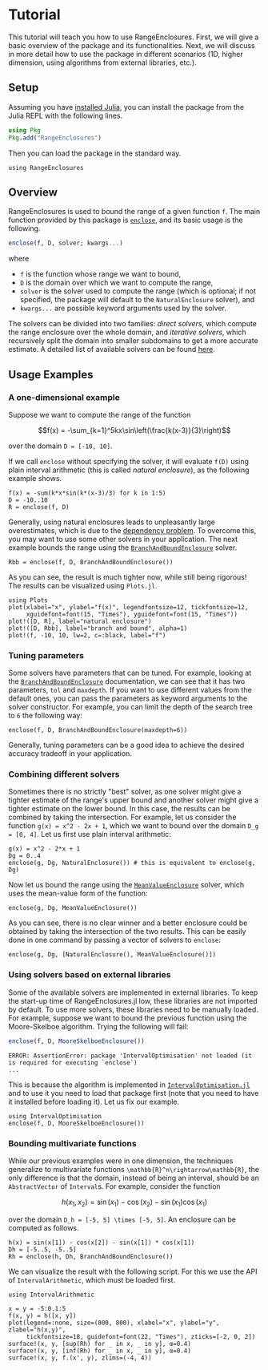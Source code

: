 # Tutorial

This tutorial will teach you how to use RangeEnclosures. First, we will give a basic overview of the package and its functionalities. Next, we will discuss in more detail how to use the package in different scenarios (1D, higher dimension, using algorithms from external libraries, etc.).

## Setup

Assuming you have [installed Julia](https://julialang.org/downloads/), you can install the package from the Julia REPL with the following lines.

```julia
using Pkg
Pkg.add("RangeEnclosures")
```

Then you can load the package in the standard way.

```@example tutorial
using RangeEnclosures
```

## Overview

RangeEnclosures is used to bound the range of a given function `f`. The main function provided by this package is [`enclose`](@ref), and its basic usage is the following.

```julia
enclose(f, D, solver; kwargs...)
```

where

- `f` is the function whose range we want to bound,
- `D` is the domain over which we want to compute the range,
- `solver` is the solver used to compute the range (which is optional; if not specified, the package will default to the `NaturalEnclosure` solver), and
- `kwargs...` are possible keyword arguments used by the solver.

The solvers can be divided into two families: *direct solvers*, which compute the range enclosure over the whole domain, and *iterative solvers*, which recursively split the domain into smaller subdomains to get a more accurate estimate. A detailed list of available solvers can be found [here](lib/types.md).

## Usage Examples

### A one-dimensional example

Suppose we want to compute the range of the function

```math
f(x) = -\sum_{k=1}^5kx\sin\left(\frac{k(x-3)}{3}\right)
```

over the domain ``D = [-10, 10]``.

If we call `enclose` without specifying the solver, it will evaluate ``f(D)`` using plain interval arithmetic (this is called *natural enclosure*), as the following example shows.

```@example tutorial
f(x) = -sum(k*x*sin(k*(x-3)/3) for k in 1:5)
D = -10..10
R = enclose(f, D)
```

Generally, using natural enclosures leads to unpleasantly large overestimates, which is due to the [dependency problem](https://en.wikipedia.org/wiki/Interval_arithmetic#Dependency_problem). To overcome this, you may want to use some other solvers in your application. The next example bounds the range using the [`BranchAndBoundEnclosure`](@ref) solver.

```@example tutorial
Rbb = enclose(f, D, BranchAndBoundEnclosure())
```

As you can see, the result is much tighter now, while still being rigorous! The results can be visualized using `Plots.jl`.

```@example tutorial
using Plots
plot(xlabel="x", ylabel="f(x)", legendfontsize=12, tickfontsize=12,
     xguidefont=font(15, "Times"), yguidefont=font(15, "Times"))
plot!([D, R], label="natural enclosure")
plot!([D, Rbb], label="branch and bound", alpha=1)
plot!(f, -10, 10, lw=2, c=:black, label="f")
```

### Tuning parameters

Some solvers have parameters that can be tuned. For example, looking at the [`BranchAndBoundEnclosure`](@ref) documentation, we can see that it has two parameters, `tol` and `maxdepth`.
If you want to use different values from the default ones, you can pass the parameters as keyword arguments to the solver constructor. For example, you can limit the depth of the search tree to `6` the following way:

```@example tutorial
enclose(f, D, BranchAndBoundEnclosure(maxdepth=6))
```

Generally, tuning parameters can be a good idea to achieve the desired accuracy tradeoff in your application.

### Combining different solvers

Sometimes there is no strictly "best" solver, as one solver might give a tighter estimate of the range's upper bound and another solver might give a tighter estimate on the lower bound. In this case, the results can
be combined by taking the intersection. For example, let us consider the function ``g(x) = x^2 - 2x + 1``, which we want to bound over the domain ``D_g = [0, 4]``. Let us first use plain interval arithmetic:

```@example tutorial
g(x) = x^2 - 2*x + 1
Dg = 0..4
enclose(g, Dg, NaturalEnclosure()) # this is equivalent to enclose(g, Dg)
```

Now let us bound the range using the [`MeanValueEnclosure`](@ref) solver, which uses the mean-value form of the function:

```@example tutorial
enclose(g, Dg, MeanValueEnclosure())
```

As you can see, there is no clear winner and a better enclosure could be obtained by taking the intersection of the two results. This can be easily done in one command by passing a vector of solvers to `enclose`:

```@example tutorial
enclose(g, Dg, [NaturalEnclosure(), MeanValueEnclosure()])
```

### Using solvers based on external libraries

Some of the available solvers are implemented in external libraries. To keep the start-up time of RangeEnclosures.jl low, these libraries
are not imported by default. To use more solvers, these libraries need to be manually loaded. For example, suppose we want to bound the previous function using the Moore-Skelboe algorithm. Trying the following will fail:

```julia
enclose(f, D, MooreSkelboeEnclosure())
```

```
ERROR: AssertionError: package 'IntervalOptimisation' not loaded (it is required for executing `enclose`)
...
```

This is because the algorithm is implemented in [`IntervalOptimisation.jl`](https://github.com/JuliaIntervals/IntervalOptimisation.jl) and to use it you need to load that package first (note that you need to have it installed before loading it). Let us fix our example.

```@example tutorial
using IntervalOptimisation
enclose(f, D, MooreSkelboeEnclosure())
```

### Bounding multivariate functions

While our previous examples were in one dimension, the techniques generalize to multivariate functions ``\mathbb{R}^n\rightarrow\mathbb{R}``, the only difference is that the domain, instead of being an interval, should be an `AbstractVector` of `Interval`s. For example, consider the function

```math
h(x_1, x_2) = \sin(x_1) - \cos(x_2) - \sin(x_1)\cos(x_1)
```

over the domain ``D_h = [-5, 5] \times [-5, 5]``. An enclosure can be computed as follows.

```@example tutorial
h(x) = sin(x[1]) - cos(x[2]) - sin(x[1]) * cos(x[1])
Dh = [-5..5, -5..5]
Rh = enclose(h, Dh, BranchAndBoundEnclosure())
```

We can visualize the result with the following script.
For this we use the API of `IntervalArithmetic`, which must be loaded first.

```@example tutorial
using IntervalArithmetic

x = y = -5:0.1:5
f(x, y) = h([x, y])
plot(legend=:none, size=(800, 800), xlabel="x", ylabel="y", zlabel="h(x,y)",
     tickfontsize=18, guidefont=font(22, "Times"), zticks=[-2, 0, 2])
surface!(x, y, [sup(Rh) for _ in x, _ in y], α=0.4)
surface!(x, y, [inf(Rh) for _ in x, _ in y], α=0.4)
surface!(x, y, f.(x', y), zlims=(-4, 4))
```
